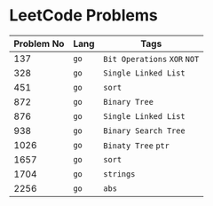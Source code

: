 # LeetCode Problems

Problem No | Lang | Tags
---|---|---
137 | `go` | `Bit Operations` `XOR` `NOT`
328 | `go` | `Single Linked List`
451 | `go` | `sort`
872 | `go` | `Binary Tree`
876 | `go` | `Single Linked List`
938 | `go` | `Binary Search Tree`
1026 | `go` | `Binaty Tree` `ptr`
1657 | `go` | `sort`
1704 | `go` | `strings`
2256 | `go` | `abs`
